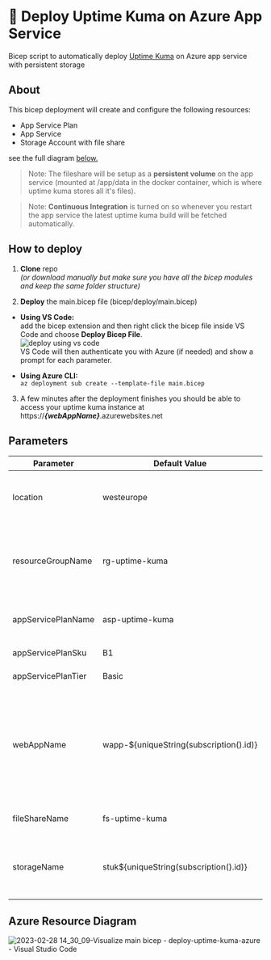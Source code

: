 # :rocket: Deploy Uptime Kuma on Azure App Service
Bicep script to automatically deploy [Uptime Kuma](https://github.com/louislam/uptime-kuma) on Azure app service with persistent storage

## About

This bicep deployment will create and configure the following resources:
- App Service Plan
- App Service
- Storage Account with file share

see the full diagram [below.](https://github.com/yzwijsen/deploy-uptime-kuma-azure/blob/main/README.md#azure-resource-diagram)

> Note: The fileshare will be setup as a **persistent volume** on the app service (mounted at /app/data in the docker container, which is where uptime kuma stores all it's files).  

> Note: **Continuous Integration** is turned on so whenever you restart the app service the latest uptime kuma build will be fetched automatically.

## How to deploy

1. **Clone** repo  
  *(or download manually but make sure you have all the bicep modules and keep the same folder structure)*
  
2. **Deploy** the main.bicep file (bicep/deploy/main.bicep)  
  - **Using VS Code:**  
  add the bicep extension and then right click the bicep file inside VS Code and choose **Deploy Bicep File**.  
  ![deploy using vs code](https://learn.microsoft.com/en-us/azure/azure-resource-manager/bicep/media/quickstart-create-bicep-use-visual-studio-code/vscode-bicep-deploy.png)  
  VS Code will then authenticate you with Azure (if needed) and show a prompt for each parameter.
  
  - **Using Azure CLI:**  
  `az deployment sub create --template-file main.bicep`  
  
3. A few minutes after the deployment finishes you should be able to access your uptime kuma instance at https://***{webAppName}***.azurewebsites.net

## Parameters

| **Parameter** | **Default Value** | **Description** |
|---|---|---|
| location | westeurope | Location where all resources will be deployed |
| resourceGroupName | rg-uptime-kuma | Name of the resource group to put all resources under |
| appServicePlanName | asp-uptime-kuma | Name of the app service plan |
| appServicePlanSku | B1 | App service plan sku |
| appServicePlanTier | Basic | App service plan tier |
| webAppName | wapp-${uniqueString(subscription().id)} | Name of the web app. This will also become the hostname of your web app so it needs to be globally unique |
| fileShareName | fs-uptime-kuma | Name of the file share |
| storageName | stuk${uniqueString(subscription().id)} | Name of the storage account (needs to be globally unique) |

## Azure Resource Diagram

![2023-02-28 14_30_09-Visualize main bicep - deploy-uptime-kuma-azure - Visual Studio Code](https://user-images.githubusercontent.com/1075201/228477660-2cae6e48-c7bc-4159-9466-16f3fa6a2848.png)
